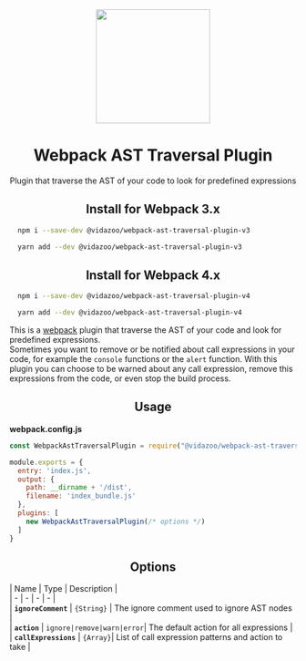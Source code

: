 <div align="center">
  <a href="https://github.com/webpack/webpack">
    <img width="200" height="200"
      src="https://webpack.js.org/assets/icon-square-big.svg">
  </a>
  <h1>Webpack AST Traversal Plugin</h1>
  <p>Plugin that traverse the AST of your code to look for predefined expressions</p>
</div>
<h2 align="center">Install for Webpack 3.x</h2>

```bash
  npm i --save-dev @vidazoo/webpack-ast-traversal-plugin-v3
```

```bash
  yarn add --dev @vidazoo/webpack-ast-traversal-plugin-v3
```

<h2 align="center">Install for Webpack 4.x</h2>

```bash
  npm i --save-dev @vidazoo/webpack-ast-traversal-plugin-v4
```

```bash
  yarn add --dev @vidazoo/webpack-ast-traversal-plugin-v4
```

This is a [webpack](http://webpack.js.org/) plugin that traverse the AST of your code and look for predefined expressions.  
Sometimes you want to remove or be notified about call expressions in your code, for example the `console` functions or the `alert` function.
With this plugin you can choose to be warned about any call expression, remove this expressions from the code, or even stop the build process.

<h2 align="center">Usage</h2>

**webpack.config.js**
```javascript
const WebpackAstTraversalPlugin = require("@vidazoo/webpack-ast-traversal-plugin-v4");

module.exports = {
  entry: 'index.js',
  output: {
    path: __dirname + '/dist',
    filename: 'index_bundle.js'
  },
  plugins: [
    new WebpackAstTraversalPlugin(/* options */)
  ]
}
```

<h2 align="center">Options</h2>


| Name | Type | Description |  
| - | - | - | - |  
| **`ignoreComment`** | `{String}` | The ignore comment used to ignore AST nodes |  
| **`action`** | `ignore|remove|warn|error`| The default action for all expressions |  
| **`callExpressions`** | `{Array}`| List of call expression patterns and action to take |  
